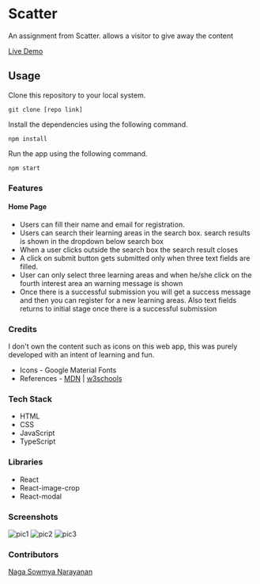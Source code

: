 # Scatter 

An assignment from Scatter. allows a visitor to give away the content

 [Live Demo]()

## Usage


 Clone this repository to your local system.

```
git clone [repo link]
```


 Install the dependencies using the following command.

```
npm install
```


 Run the app using the following command.

```
npm start
```



### Features

#### Home Page

- Users can fill their name and email for registration.
- Users can search their learning areas in the search box. search results is shown in the dropdown below search box
- When a user clicks outside the search box the search result closes
- A click on submit button gets submitted only when three text fields are filled.
- User can only select three learning areas and when he/she click on the fourth interest area an warning message is shown
- Once there is a successful submission you will get a success message and then you can register for a new learning areas. Also text fields returns to initial stage once there is a successful submission



### Credits

I don't own the content such as icons on this web app, this was purely developed with an intent of learning and fun.

- Icons - Google Material Fonts
- References - [MDN](https://developer.mozilla.org/en-US/) | [w3schools](https://www.w3schools.com/)



### Tech Stack

- HTML
- CSS
- JavaScript
- TypeScript



### Libraries

- React
- React-image-crop
- React-modal



### Screenshots

![pic1](https://user-images.githubusercontent.com/51481112/127728826-1da9b27f-d56f-4169-abd9-20b10c63a0d5.jpg)
![pic2](https://user-images.githubusercontent.com/51481112/127728832-7488d5bf-5b2f-4f0f-8665-f1a5f9b313d4.jpg)
![pic3](https://user-images.githubusercontent.com/51481112/127728837-b4c578ff-f453-4f19-b410-e1e8270f5163.jpg)



### Contributors

 [Naga Sowmya Narayanan](https://naga12031998.github.io/)
